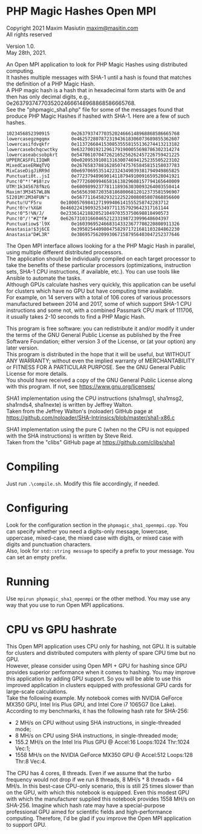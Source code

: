 # PHP Magic Hashes Open MPI
Copyright 2021 Maxim Masiutin <maxim@masitin.com>  
All rights reserved  

Version 1.0.  
May 28th, 2021.  

An Open MPI application to look for PHP Magic Hashes using distributed computing.  
It hashes multiple messages with SHA-1 until a hash is found that matches the definition of a PHP Magic Hash.  
A PHP magic hash is a hash that in hexadecimal form starts with 0e and then has only decimal digits, e.g., 0e26379374770352024666148968868586665768.  
See the "phpmagic_sha1.php" file for some of the messages found that produce PHP Magic Hashes if hashed with SHA-1. Here are a few of such hashes.  

```
1023456852390915        0e26379374770352024666148968868586665768
lowercasegzmgqmx        0e46257280787231943618306073689855362607
lowercasifdvqkfr        0e11372668415308535558155136274413213182
lowercasebchqcwctky     0e63270019212961791900055698786302314274
lowercaseabcsobpkrt     0e54706107047262165256262457226759421225
UPPERCASFFLIIQWR        00e0209539108131630074694125235505223102
MixedCaseERWqTVQ        0e26765837881628507475765845815158037783
MixCaseDigJiRR9d        00e6970695351422324349039381794949865825
Punctuati0t..jsI        0e77237948969014118794910091659528041921
Punc!0"*!"#$8!zv        0e77726009946581613829608157794165640009
UTM!1k345678fNzG        0e60098992377811189363030093264003550414
Maxim!3M3457WL8N        0e56563987203581868006812012373581596907
SI201M!2M34FUN"s        0e56771164582932122522008085807868856600
Punctu!U"F5ru   	0e10005769841271999406141555258742283712
Punc!0!v!%X&H   	0e46022419093253497711357929642317161144
Punc!0"5!%N/J/  	0e23361421882052104970353750698818490573
Punc!0"/!"#Z"f# 	0e62673103166046521233198723999648604397
Punctuatiow$'l9X        0e16039695246683143323677708220808911326
Anastasia!$3j6CE        0e39502544098047582971721681103284862230
Anastasia"D#L3R"        0e38695756209930671587956403047252377646
```

The Open MPI interface allows looking for a the PHP Magic Hash in parallel, using multiple different distributed processors.  
The application should be individually compiled on each target processor to take the benefits of these particular processors (optimizations, instruction sets, SHA-1 CPU instructions, if available, etc.). You can use tools like Ansible to automate the tasks.  
Although GPUs calculate hashes very quickly, this application can be useful for clusters which have no GPU but have computing time available.  
For example, on 14 servers with a total of 106 cores of various processors manufactured between 2014 and 2017, some of which support SHA-1 CPU instructions and some not, with a combined Passmark CPU mark of 111706, it usually takes 2-10 seconds to find a PHP Magic Hash.  

This program is free software: you can redistribute it and/or modify it under the terms of the GNU General Public License as published by the Free Software Foundation; either version 3 of the License, or (at your option) any later version.  
This program is distributed in the hope that it will be useful, but WITHOUT ANY WARRANTY; without even the implied warranty of MERCHANTABILITY or FITNESS FOR A PARTICULAR PURPOSE. See the GNU General Public License for more details.  
You should have received a copy of the GNU General Public License along with this program. If not, see <https://www.gnu.org/licenses/>  

SHA1 implementation using the CPU instructions (sha1msg1, sha1msg2, sha1rnds4, sha1nexte) is written by Jeffrey Walton.  
Taken from the Jeffrey Walton's (noloader) GitHub page at <https://github.com/noloader/SHA-Intrinsics/blob/master/sha1-x86.c>  

SHA1 implementation using the pure C (when no the CPU is not equipped with the SHA instructions) is written by Steve Reid.  
Taken from the "clibs" GitHub page at <https://github.com/clibs/sha1>  

# Compiling

Just run `.\compile.sh`. Modify this file accordingly, if needed.

# Configuring 

Look for the configuration section in the `phpmagic_sha1_openmpi.cpp`. You can specify whether you need a digits-only message, lowercase, uppercase, mixed-case, the mixed case with digits, or mixed case with digits and punctuation characters.  
Also, look for `std::string message` to specify a prefix to your message. You can set an empty prefix.  

# Running

Use `mpirun phpmagic_sha1_openmpi` or the other method. You may use any way that you use to run Open MPI applications.  

# CPU vs GPU hashrate

This Open MPI application uses CPU only for hashing, not GPU. It is suitable for clusters and distributed computers with plenty of spare CPU time but no GPU.  
However, please consider using Open MPI + GPU for hashing since GPU provides superior performance when it comes to hashing. You may improve this application by adding GPU support. So you will be able to use this improved application in clusters equipped with professional GPU cards for large-scale calculations.  
Take the following example. My notebook comes with NVIDIA GeForce MX350 GPU, Intel Iris Plus GPU, and Intel Core i7 1065G7 (Ice Lake). According to my benchmarks, it has the following hash rate for SHA-256:  

- 2 MH/s on CPU without using SHA instructions, in single-threaded mode;
- 8 MH/s on CPU using SHA instructions, in single-threaded mode;
- 155.2 MH/s on the Intel Iris Plus GPU @ Accel:16 Loops:1024 Thr:1024 Vec:1;
- 1558 MH/s on the NVIDIA GeForce MX350 GPU @ Accel:512 Loops:128 Thr:8 Vec:4.

The CPU has 4 cores, 8 threads. Even if we assume that the turbo frequency would not drop if we run 8 threads, 8 MH/s * 8 threads = 64 MH/s. In this best-case CPU-only scenario, this is still 25 times slower than on the GPU, with which this notebook is equipped. Even this modest GPU with which the manufacturer supplied this notebook provides 1558 MH/s on SHA-256. Imagine which hash rate may have a special-purpose professional GPU aimed for scientific fields and high-performance computing. Therefore, I'd be glad if you improve the Open MPI application to support GPU.  
